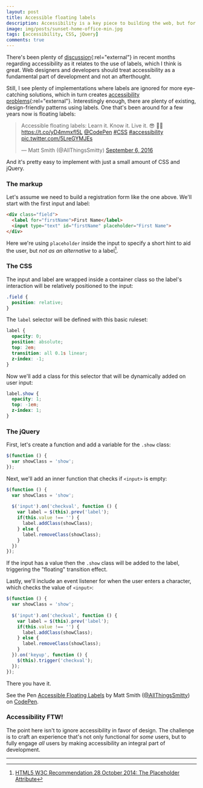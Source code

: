 ```yaml
---
layout: post
title: Accessible floating labels
description: Accessibility is a key piece to building the web, but for some reason using labels is considered unattractive. However, there's a design-friendly way to make accessible labels.
image: img/posts/sunset-home-office-min.jpg
tags: [accessibility, CSS, jQuery]
comments: true
---
```


There's been plenty of [discussion](https://adactio.com/journal/10910){:rel="external"} in recent months regarding accessibility as it relates to the use of labels, which I think is great. Web designers and developers should treat accessibility as a fundamental part of development and not an afterthought.

Still, I see plenty of implementations where labels are ignored for more eye-catching solutions, which in turn creates [accessibility problems](https://medium.com/simple-human/always-use-a-label-a39ceab554e6){:rel="external"}. Interestingly enough, there are plenty of existing, design-friendly patterns using labels. One that's been around for a few years now is floating labels:

<div class="embed">
  <blockquote class="twitter-tweet tw-align-center" data-lang="en"><p lang="en" dir="ltr">Accessible floating labels: Learn it. Know it. Live it. 😎 🏄🏼 <a href="https://t.co/yD4mmxfl5L">https://t.co/yD4mmxfl5L</a> <a href="https://twitter.com/CodePen">@CodePen</a> <a href="https://twitter.com/hashtag/CSS?src=hash">#CSS</a> <a href="https://twitter.com/hashtag/accessibility?src=hash">#accessibility</a> <a href="https://t.co/5LreGYMJEs">pic.twitter.com/5LreGYMJEs</a></p>&mdash; Matt Smith (@AllThingsSmitty) <a href="https://twitter.com/AllThingsSmitty/status/773156583798927361">September 6, 2016</a></blockquote>
  <script async src="//platform.twitter.com/widgets.js" charset="utf-8"></script>
</div>
  
And it's pretty easy to implement with just a small amount of CSS and jQuery.


### The markup

Let's assume we need to build a registration form like the one above. We'll start with the first input and label:

```html
<div class="field">
  <label for="firstName">First Name</label>
  <input type="text" id="firstName" placeholder="First Name">
</div>
```

Here we're using `placeholder` inside the input to specify a short hint to aid the user, but _not as an alternative_ to a label[^fn-footnote_1].


### The CSS

The input and label are wrapped inside a container class so the label's interaction will be relatively positioned to the input:

```css
.field {
  position: relative;
}
```

The `label` selector will be defined with this basic ruleset:

```css
label {
  opacity: 0;
  position: absolute;
  top: 2em;
  transition: all 0.1s linear;
  z-index: -1;
}
```

Now we'll add a class for this selector that will be dynamically added on user input:

```css
label.show {
  opacity: 1;
  top: -1em;
  z-index: 1;
}
```


### The jQuery

First, let's create a function and add a variable for the `.show` class:

```javascript
$(function () {
  var showClass = 'show';
});
```

Next, we'll add an inner function that checks if `<input>` is empty:

```javascript
$(function () {
  var showClass = 'show';
  
  $('input').on('checkval', function () {
    var label = $(this).prev('label');
    if(this.value !== '') {
      label.addClass(showClass);
    } else {
      label.removeClass(showClass);
    }
  })
});
```

If the input has a value then the `.show` class will be added to the label, triggering the "floating" transition effect.

Lastly, we'll include an event listener for when the user enters a character, which checks the value of `<input>`:

```javascript
$(function () {
  var showClass = 'show';
  
  $('input').on('checkval', function () {
    var label = $(this).prev('label');
    if(this.value !== '') {
      label.addClass(showClass);
    } else {
      label.removeClass(showClass);
    }
  }).on('keyup', function () {
    $(this).trigger('checkval');
  });
});
```

There you have it.

<div class="embed">
  <p data-height="600" data-theme-id="0" data-slug-hash="VjykOz" data-default-tab="result" data-user="AllThingsSmitty" data-embed-version="2" class="codepen">See the Pen <a href="http://codepen.io/AllThingsSmitty/pen/VjykOz/">Accessible Floating Labels</a> by Matt Smith (<a href="http://codepen.io/AllThingsSmitty">@AllThingsSmitty</a>) on <a href="http://codepen.io">CodePen</a>.</p>
  <script async src="//assets.codepen.io/assets/embed/ei.js"></script>
</div>


### Accessibility FTW!

The point here isn't to ignore accessibility in favor of design. The challenge is to craft an experience that's not only functional for _some_ users, but to fully engage _all_ users by making accessibility an integral part of development.

-----

[^fn-footnote_1]: [HTML5 W3C Recommendation 28 October 2014: The Placeholder Attribute](https://www.w3.org/TR/html5/forms.html#the-placeholder-attribute)